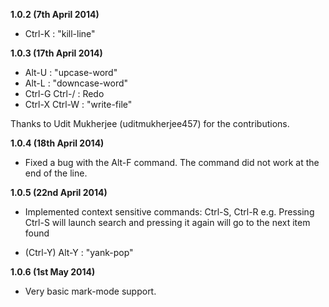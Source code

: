 **1.0.2     (7th April 2014)**

*  Ctrl-K              :   "kill-line"


**1.0.3   (17th April 2014)**

*   Alt-U               :   "upcase-word"
*   Alt-L               :   "downcase-word"
*   Ctrl-G Ctrl-/       :   Redo
*   Ctrl-X Ctrl-W       :   "write-file"

Thanks to Udit Mukherjee (uditmukherjee457) for the contributions.


**1.0.4   (18th April 2014)**

*   Fixed a bug with the Alt-F command. The command did not work at the end of the line.


**1.0.5   (22nd April 2014)**

*   Implemented context sensitive commands: Ctrl-S, Ctrl-R
    e.g. Pressing Ctrl-S will launch search and pressing it again will go to the next item found

*   (Ctrl-Y) Alt-Y      :   "yank-pop"

**1.0.6   (1st May 2014)**

*   Very basic mark-mode support.